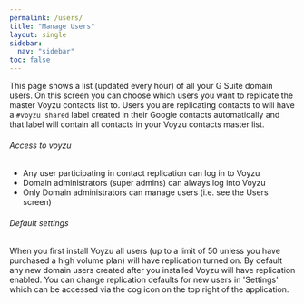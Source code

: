 ```yaml
---
permalink: /users/
title: "Manage Users"
layout: single
sidebar:
  nav: "sidebar"
toc: false
---
```

<!--voyzu help content-->
This page shows a list (updated every hour) of all your G Suite domain users.
On this screen you can choose which users you want to replicate the master Voyzu contacts list
to.
Users you are replicating contacts to
will have a <code>#voyzu shared</code> label created in their Google contacts
automatically and that label will contain all contacts in your Voyzu contacts master list.

###### Access to voyzu
- Any user participating in contact replication can log in to Voyzu
- Domain administrators (super admins) can always log into Voyzu
- Only Domain administrators can manage users (i.e. see the Users screen)

###### Default settings
When you first install Voyzu all users (up to a limit of 50 unless you have purchased a high volume plan) will have
replication turned on.
By default any new domain users created after you installed Voyzu will have replication enabled.
You can change replication defaults for new users in 'Settings' which can be accessed via the cog
icon on the top right of the application.
